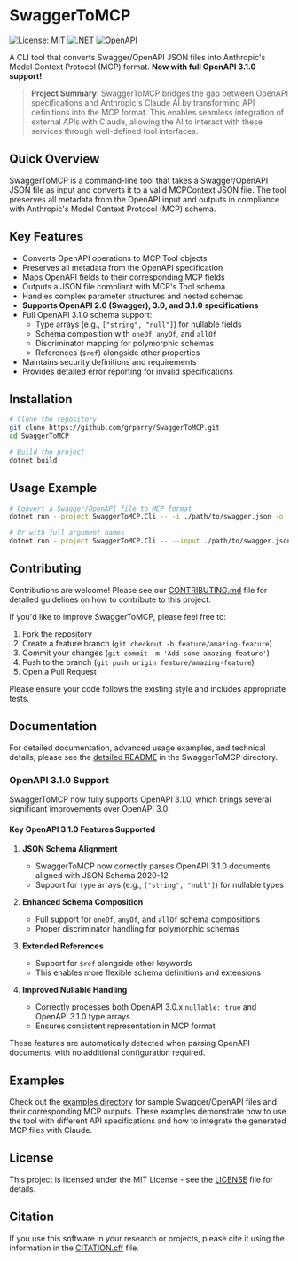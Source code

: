 # SwaggerToMCP

[![License: MIT](https://img.shields.io/badge/License-MIT-yellow.svg)](https://opensource.org/licenses/MIT)
[![.NET](https://img.shields.io/badge/.NET-9.0-512BD4)](https://dotnet.microsoft.com/download)
[![OpenAPI](https://img.shields.io/badge/OpenAPI-3.1.0-6BA539)](https://www.openapis.org/)

A CLI tool that converts Swagger/OpenAPI JSON files into Anthropic's Model Context Protocol (MCP) format. **Now with full OpenAPI 3.1.0 support!**

> **Project Summary**: SwaggerToMCP bridges the gap between OpenAPI specifications and Anthropic's Claude AI by transforming API definitions into the MCP format. This enables seamless integration of external APIs with Claude, allowing the AI to interact with these services through well-defined tool interfaces.

## Quick Overview

SwaggerToMCP is a command-line tool that takes a Swagger/OpenAPI JSON file as input and converts it to a valid MCPContext JSON file. The tool preserves all metadata from the OpenAPI input and outputs in compliance with Anthropic's Model Context Protocol (MCP) schema.

## Key Features

- Converts OpenAPI operations to MCP Tool objects
- Preserves all metadata from the OpenAPI specification
- Maps OpenAPI fields to their corresponding MCP fields
- Outputs a JSON file compliant with MCP's Tool schema
- Handles complex parameter structures and nested schemas
- **Supports OpenAPI 2.0 (Swagger), 3.0, and 3.1.0 specifications**
- Full OpenAPI 3.1.0 schema support:
  - Type arrays (e.g., `["string", "null"]`) for nullable fields
  - Schema composition with `oneOf`, `anyOf`, and `allOf`
  - Discriminator mapping for polymorphic schemas
  - References (`$ref`) alongside other properties
- Maintains security definitions and requirements
- Provides detailed error reporting for invalid specifications

## Installation

```bash
# Clone the repository
git clone https://github.com/grparry/SwaggerToMCP.git
cd SwaggerToMCP

# Build the project
dotnet build
```

## Usage Example

```bash
# Convert a Swagger/OpenAPI file to MCP format
dotnet run --project SwaggerToMCP.Cli -- -i ./path/to/swagger.json -o ./output/mcp-context.json

# Or with full argument names
dotnet run --project SwaggerToMCP.Cli -- --input ./path/to/swagger.json --output ./output/mcp-context.json
```

## Contributing

Contributions are welcome! Please see our [CONTRIBUTING.md](CONTRIBUTING.md) file for detailed guidelines on how to contribute to this project.

If you'd like to improve SwaggerToMCP, please feel free to:

1. Fork the repository
2. Create a feature branch (`git checkout -b feature/amazing-feature`)
3. Commit your changes (`git commit -m 'Add some amazing feature'`)
4. Push to the branch (`git push origin feature/amazing-feature`)
5. Open a Pull Request

Please ensure your code follows the existing style and includes appropriate tests.

## Documentation

For detailed documentation, advanced usage examples, and technical details, please see the [detailed README](SwaggerToMCP/README.md) in the SwaggerToMCP directory.

### OpenAPI 3.1.0 Support

SwaggerToMCP now fully supports OpenAPI 3.1.0, which brings several significant improvements over OpenAPI 3.0:

#### Key OpenAPI 3.1.0 Features Supported

1. **JSON Schema Alignment**
   - SwaggerToMCP now correctly parses OpenAPI 3.1.0 documents aligned with JSON Schema 2020-12
   - Support for `type` arrays (e.g., `["string", "null"]`) for nullable types

2. **Enhanced Schema Composition**
   - Full support for `oneOf`, `anyOf`, and `allOf` schema compositions
   - Proper discriminator handling for polymorphic schemas

3. **Extended References**
   - Support for `$ref` alongside other keywords
   - This enables more flexible schema definitions and extensions

4. **Improved Nullable Handling**
   - Correctly processes both OpenAPI 3.0.x `nullable: true` and OpenAPI 3.1.0 type arrays
   - Ensures consistent representation in MCP format

These features are automatically detected when parsing OpenAPI documents, with no additional configuration required.

## Examples

Check out the [examples directory](SwaggerToMCP/examples) for sample Swagger/OpenAPI files and their corresponding MCP outputs. These examples demonstrate how to use the tool with different API specifications and how to integrate the generated MCP files with Claude.

## License

This project is licensed under the MIT License - see the [LICENSE](LICENSE) file for details.

## Citation

If you use this software in your research or projects, please cite it using the information in the [CITATION.cff](CITATION.cff) file.
